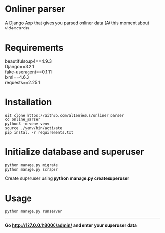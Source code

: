 # Onliner parser
A Django App that gives you parsed onliner data (At this moment about videocards)
# Requirements
beautifulsoup4==4.9.3  
Django==3.2.1  
fake-useragent==0.1.11  
lxml==4.6.3  
requests==2.25.1  
# Installation
```
git clone https://github.com/al1enjesus/onliner_parser  
cd online_parser
python3 -m venv venv
source ./venv/bin/activate
pip install -r requirements.txt   
```
# Initialize database and superuser
```
python manage.py migrate
python manage.py scraper
```
Create superuser using **python manage.py createsuperuser**  
# Usage
```
python manage.py runserver
```
---
**Go http://127.0.0.1:8000/admin/ and enter your superuser data**

